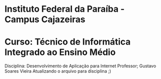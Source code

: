 # Instituto Federal da Paraíba - Campus Cajazeiras
# Curso: Técnico  de Informática Integrado ao Ensino Médio
Disciplina: Desenvolvimento de Aplicação para Internet
Professor; Gustavo Soares Vieira
Atualizando o arquivo para disciplina ;)
